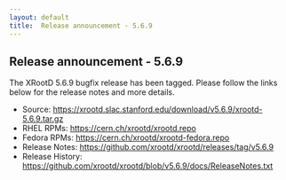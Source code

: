 ```yaml
---
layout: default
title:  Release announcement - 5.6.9
---
```


Release announcement - 5.6.9
-----------------------------

The XRootD 5.6.9 bugfix release has been tagged.
Please follow the links below for the release notes and more details.

 * Source: <https://xrootd.slac.stanford.edu/download/v5.6.9/xrootd-5.6.9.tar.gz>
 * RHEL RPMs: <https://cern.ch/xrootd/xrootd.repo>
 * Fedora RPMs: <https://cern.ch/xrootd/xrootd-fedora.repo>
 * Release Notes: <https://github.com/xrootd/xrootd/releases/tag/v5.6.9>
 * Release History: <https://github.com/xrootd/xrootd/blob/v5.6.9/docs/ReleaseNotes.txt>

